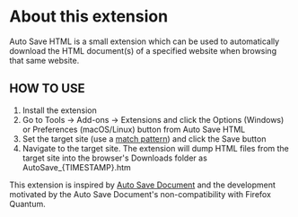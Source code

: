 # About this extension
Auto Save HTML is a small extension which can be used to automatically download the HTML document(s) of a specified website when browsing that same website.

## HOW TO USE
1. Install the extension
2. Go to Tools -> Add-ons -> Extensions and click the Options (Windows) or Preferences (macOS/Linux) button from Auto Save HTML
3. Set the target site (use a [match pattern](https://developer.mozilla.org/en-US/Add-ons/WebExtensions/Match_patterns)) and click the Save button
4. Navigate to the target site. The extension will dump HTML files from the target site into the browser's Downloads folder as AutoSave_{TIMESTAMP}.htm

This extension is inspired by [Auto Save Document](http://legacycollector.org/firefox-addons/2704/index.html) and the development motivated by the Auto Save Document's non-compatibility with Firefox Quantum.
